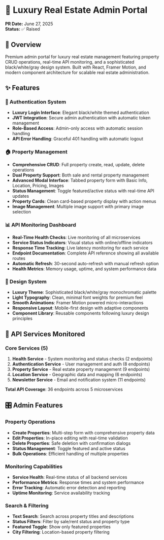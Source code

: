 
# 🏢 Luxury Real Estate Admin Portal

**PR Date:** June 27, 2025  
**Status:** ✅ Raised 

## 🎯 Overview
Premium admin portal for luxury real estate management featuring property CRUD operations, real-time API monitoring, and a sophisticated black/white/gray design system. Built with React, Framer Motion, and modern component architecture for scalable real estate administration.

## ✨ Features

### 🔐 Authentication System
- **Luxury Login Interface**: Elegant black/white themed authentication
- **JWT Integration**: Secure admin authentication with automatic token management
- **Role-Based Access**: Admin-only access with automatic session handling
- **API Error Handling**: Graceful 401 handling with automatic logout

### 🏠 Property Management
- **Comprehensive CRUD**: Full property create, read, update, delete operations
- **Dual Property Support**: Both sale and rental property management
- **Advanced Modal Interface**: Tabbed property form with Basic Info, Location, Pricing, Images
- **Status Management**: Toggle featured/active status with real-time API updates
- **Property Cards**: Clean card-based property display with action menus
- **Image Management**: Multiple image support with primary image selection

### 📊 API Monitoring Dashboard
- **Real-Time Health Checks**: Live monitoring of all microservices
- **Service Status Indicators**: Visual status with online/offline indicators
- **Response Time Tracking**: Live latency monitoring for each service
- **Endpoint Documentation**: Complete API reference showing all available routes
- **Automatic Refresh**: 30-second auto-refresh with manual refresh option
- **Health Metrics**: Memory usage, uptime, and system performance data

### 🎨 Design System
- **Luxury Theme**: Sophisticated black/white/gray monochromatic palette
- **Light Typography**: Clean, minimal font weights for premium feel
- **Smooth Animations**: Framer Motion powered micro-interactions
- **Responsive Layout**: Mobile-first design with adaptive components
- **Component Library**: Reusable components following luxury design principles


## 🔧 API Services Monitored

### Core Services (5)
1. **Health Service** - System monitoring and status checks (2 endpoints)
2. **Authentication Service** - User management and auth (8 endpoints)
3. **Property Service** - Real estate property management (9 endpoints)
4. **Location Service** - Geographic data and mapping (6 endpoints)
5. **Newsletter Service** - Email and notification system (11 endpoints)

**Total API Coverage**: 36 endpoints across 5 microservices

## 🎛️ Admin Features

### Property Operations
- **Create Properties**: Multi-step form with comprehensive property data
- **Edit Properties**: In-place editing with real-time validation
- **Delete Properties**: Safe deletion with confirmation dialogs
- **Status Management**: Toggle featured and active status
- **Bulk Operations**: Efficient handling of multiple properties

### Monitoring Capabilities
- **Service Health**: Real-time status of all backend services
- **Performance Metrics**: Response times and system performance
- **Error Tracking**: Automatic error detection and reporting
- **Uptime Monitoring**: Service availability tracking

### Search & Filtering
- **Text Search**: Search across property titles and descriptions
- **Status Filters**: Filter by sale/rent status and property type
- **Featured Toggle**: Show only featured properties
- **City Filtering**: Location-based property filtering

